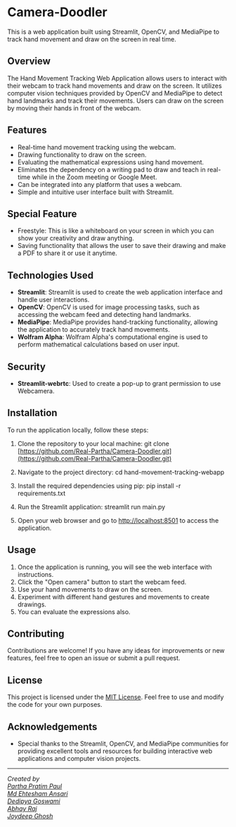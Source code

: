 # Camera-Doodler

This is a web application built using Streamlit, OpenCV, and MediaPipe to track hand movement and draw on the screen in real time.


## Overview

The Hand Movement Tracking Web Application allows users to interact with their webcam to track hand movements and draw on the screen. It utilizes computer vision techniques provided by OpenCV and MediaPipe to detect hand landmarks and track their movements. Users can draw on the screen by moving their hands in front of the webcam.

## Features

- Real-time hand movement tracking using the webcam.
- Drawing functionality to draw on the screen.
- Evaluating the mathematical expressions using hand movement.
- Eliminates the dependency on a writing pad to draw and teach in real-time while in the Zoom meeting or Google Meet.
- Can be integrated into any platform that uses a webcam.
- Simple and intuitive user interface built with Streamlit.
## Special Feature
- Freestyle: This is like a whiteboard on your screen in which you can show your creativity and draw anything.
- Saving functionality that allows the user to save their drawing and make a PDF to share it or use it anytime.

## Technologies Used

- **Streamlit**: Streamlit is used to create the web application interface and handle user interactions.
- **OpenCV**: OpenCV is used for image processing tasks, such as accessing the webcam feed and detecting hand landmarks.
- **MediaPipe**: MediaPipe provides hand-tracking functionality, allowing the application to accurately track hand movements.
- **Wolfram Alpha**: Wolfram Alpha's computational engine is used to perform mathematical calculations based on user input.

## Security
- **Streamlit-webrtc**: Used to create a pop-up to grant permission to use Webcamera.

## Installation

To run the application locally, follow these steps:

1. Clone the repository to your local machine:
   git clone [https://github.com/Real-Partha/Camera-Doodler.git](https://github.com/Real-Partha/Camera-Doodler.git)

2. Navigate to the project directory:
  cd hand-movement-tracking-webapp
3. Install the required dependencies using pip:
  pip install -r requirements.txt
4. Run the Streamlit application:
  streamlit run main.py
5. Open your web browser and go to [http://localhost:8501](http://localhost:8501) to access the application.

## Usage

1. Once the application is running, you will see the web interface with instructions.
2. Click the "Open camera" button to start the webcam feed.
3. Use your hand movements to draw on the screen.
4. Experiment with different hand gestures and movements to create drawings.
5. You can evaluate the expressions also.

## Contributing

Contributions are welcome! If you have any ideas for improvements or new features, feel free to open an issue or submit a pull request.

## License

This project is licensed under the [MIT License](LICENSE). Feel free to use and modify the code for your own purposes.

## Acknowledgements

- Special thanks to the Streamlit, OpenCV, and MediaPipe communities for providing excellent tools and resources for building interactive web applications and computer vision projects.

---

*Created by <br>[Partha Pratim Paul](https://github.com/Real-Partha)<br>[Md Ehtesham Ansari](https://github.com/mdehteshamansari)<br>[Dedipya Goswami](https://github.com/dedipya001)<br>[Abhay Raj](https://github.com/abhayraj-13)<br>[Joydeep Ghosh](https://github.com/joydeep2003)*


